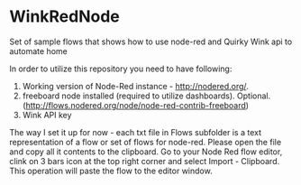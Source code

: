 # WinkRedNode
Set of sample flows that shows how to use node-red and Quirky Wink api to automate home

In order to utilize this repository you need to have following:

 1. Working version of Node-Red instance - http://nodered.org/. 
 2. freeboard node installed (required to utilize dashboards). Optional. (http://flows.nodered.org/node/node-red-contrib-freeboard)
 3. Wink API key

The way I set it up for now - each txt file in Flows subfolder is a text representation of a flow or set of flows for node-red. 
Please open the file and copy all it contents to the clipboard. Go to your Node Red flow editor, clink on 3 bars icon at the top right corner and select Import - Clipboard. This operation will paste the flow to the editor window. 
